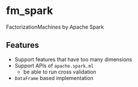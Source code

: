 # fm_spark

FactorizationMachines by Apache Spark

## Features

- Support features that have too many dimensions
- Support APIs of `apache.spark.ml`
    - be able to run cross validation
- `DataFrame` based implementation
